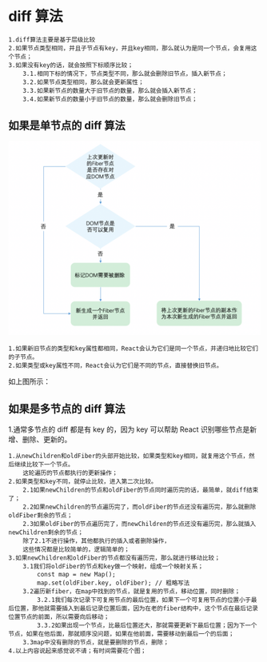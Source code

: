 # diff 算法

    1.diff算法主要是基于层级比较
    2.如果节点类型相同，并且子节点有key，并且key相同，那么就认为是同一个节点，会复用这个节点；
    3.如果没有key的话，就会按照下标顺序比较；
        3.1.相同下标的情况下，节点类型不同，那么就会删除旧节点，插入新节点；
        3.2.如果节点类型相同，那么就会更新属性；
        3.3.如果新节点的数量大于旧节点的数量，那么就会插入新节点；
        3.4.如果新节点的数量小于旧节点的数量，那么就会删除旧节点；

## 如果是单节点的 diff 算法

![alt text](../img/image.png)

    1.如果新旧节点的类型和key属性都相同，React会认为它们是同一个节点，并递归地比较它们的子节点。
    2.如果类型或key属性不同，React会认为它们是不同的节点，直接替换旧节点。

如上图所示：

## 如果是多节点的 diff 算法

1.通常多节点的 diff 都是有 key 的，因为 key 可以帮助 React 识别哪些节点是新增、删除、更新的。

    1.从newChildren和oldFiber的头部开始比较，如果类型和key相同，就复用这个节点，然后继续比较下一个节点。
        这轮遍历的节点都执行的更新操作；
    2.如果类型和key不同，就停止比较，进入第二次比较。
        2.1如果newChildren的节点和oldFiber的节点同时遍历完的话，最简单，就diff结束了；
        2.2如果newChildren的节点遍历完了，而oldFiber的节点还没有遍历完，那么就删除oldFiber剩余的节点；
        2.3如果oldFiber的节点遍历完了，而newChildren的节点还没有遍历完，那么就插入newChildren剩余的节点；
        除了2.1不进行操作，其他都执行的插入或者删除操作，
        这些情况都是比较简单的，逻辑简单的；
    3.如果newChildren和oldFiber的节点都没有遍历完，那么就进行移动比较；
        3.1我们将oldFiber的节点和key做一个映射，组成一个映射关系；
            const map = new Map();
            map.set(oldFiber.key, oldFiber); // 粗略写法
        3.2遍历新fiber，在map中找到的节点，就是复用的节点，移动位置，同时删除；
            3.2.1我们每次记录下可复用节点的最后位置，如果下一个可复用节点的位置小于最后位置，那他就需要插入到最后记录位置后面，因为在老的fiber结构中，这个节点在最后记录位置节点的前面，所以需要向后移动；
            3.3.2如果出现一个节点，比最后位置还大，那就需要更新下最后位置；因为下一个节点，如果在他后面，那就顺序没问题，如果在他前面，需要移动到最后一个的后面；
        3.3map中没有删除的节点，就是要删除的节点，删除；
    4.以上内容说起来感觉说不请；有时间需要花个图；
